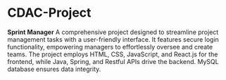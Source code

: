 # CDAC-Project

**Sprint Manager**
A comprehensive project designed to streamline project management tasks with a user-friendly
interface. It features secure login functionality, empowering managers to effortlessly oversee and
create teams. The project employs HTML, CSS, JavaScript, and React.js for the frontend, while Java,
Spring, and Restful APIs drive the backend. MySQL database ensures data integrity.
